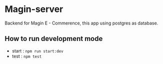 # Magin-server

Backend for Magin E - Commerence, this app using postgres as database.

## How to run development mode

- start : `npm run start:dev`
- test : `npm test`
